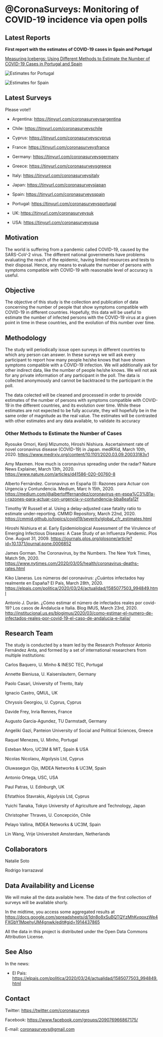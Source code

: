 # @CoronaSurveys: Monitoring of COVID-19 incidence via open polls

## Latest Reports

**First report with the estimates of COVID-19 cases in Spain and Portugal**

[Measuring Icebergs: Using Different Methods to Estimate the Number of COVID-19 Cases in Portugal and Spain](reports/2020-03-29-CaseEstimation.pdf)

![Estimates for Portugal](docs/EstPTMar28.jpg)

![Estimates for Spain](docs/EstSPMar28.jpg)

## Latest Surveys

Please vote!!

- Argentina: https://tinyurl.com/coronasurveysargentina

- Chile: https://tinyurl.com/coronasurveyschile

- Cyprus: https://tinyurl.com/coronasurveyscyprus

- France: https://tinyurl.com/coronasurveysfrance

- Germany: https://tinyurl.com/coronasurveysgermany

- Greece: https://tinyurl.com/coronasurveysgreece

- Italy: https://tinyurl.com/coronasurveysitaly

- Japan: https://tinyurl.com/coronasurveysjapan

- Spain: https://tinyurl.com/coronasurveysspain

- Portugal: https://tinyurl.com/coronasurveysportugal

- UK: https://tinyurl.com/coronasurveysuk

- USA: https://tinyurl.com/coronasurveysusa

## Motivation

The world is suffering from a pandemic called COVID-19, caused by the SARS-CoV-2 virus. The different national governments have problems evaluating the reach of the epidemic, having limited resources and tests to their disposal. Hence, any means to evaluate the number of persons with symptoms compatible with COVID-19 with reasonable level of accuracy is useful.

## Objective
 
The objective of this study is the collection and publication of data concerning the number of people that show symptoms compatible with COVID-19 in different countries. Hopefully, this data will be useful to estimate the number of infected persons with the COVID-19 virus at a given point in time in these countries, and the evolution of this number over time.

## Methodology

The study will periodically issue open surveys in different countries to which any person can answer. In these surveys we will ask every participant to report how many people he/she knows that have shown symptoms compatible with a COVID-19 infection. We will additionally ask for other indirect data, like the number of people he/she knows. We will not ask for any private information of any participant in the poll. The data is collected anonymously and cannot be backtraced to the participant in the poll.

The data colected will be cleaned and processed in order to provide estimates of the number of persons with symptoms compatible with COVID-19 in the different countries, and its evolution over time. While these estimates are not expected to be fully accurate, they will hopefully be in the same order of magnitude as the real value. The estimates will be contrasted with other estimates and any data available, to validate its accuracy

### Other Methods to Estimate the Number of Cases

Ryosuke Omori, Kenji Mizumoto, Hiroshi Nishiura.
Ascertainment rate of novel coronavirus disease (COVID-19) in Japan.
medRXid, March 10th, 2020.
https://www.medrxiv.org/content/10.1101/2020.03.09.20033183v1

Amy Maxmen. How much is coronavirus spreading under the radar? Nature News Explainer, March 13th, 2020. https://www.nature.com/articles/d41586-020-00760-8

Alberto Fernández.
Coronavirus en España (I): Razones para Actuar con Urgencia y Contundencia.
Medium, Marc h 15th, 2020.
https://medium.com/@albertofffernandez/coronavirus-en-espa%C3%B1a-i-razones-para-actuar-con-urgencia-y-contundencia-bba8eafa12f

Timothy W Russell et al. Using a delay-adjusted case fatality ratio to estimate under-reporting. CMMID Repository, March 22nd, 2020. https://cmmid.github.io/topics/covid19/severity/global_cfr_estimates.html

Hiroshi Nishiura et al. Early Epidemiological Assessment of the Virulence of Emerging Infectious Diseases: A Case Study of an Influenza Pandemic. Plos One. August 31, 2009. https://journals.plos.org/plosone/article?id=10.1371/journal.pone.0006852

James Gorman. The Coronavirus, by the Numbers. The New York Times, Match 5th, 2020. https://www.nytimes.com/2020/03/05/health/coronavirus-deaths-rates.html

Kiko Llaneras. Los números del coronavirus: ¿Cuántos infectados hay realmente en España? El País, March 28th, 2020. https://elpais.com/politica/2020/03/24/actualidad/1585077503_994849.html

Antonio J. Durán. ¿Cómo estimar el número de infectados reales por covid-19? Los casos de Andalucía e Italia. Blog IMUS, March 23rd, 2020. http://institucional.us.es/blogimus/2020/03/como-estimar-el-numero-de-infectados-reales-por-covid-19-el-caso-de-andalucia-e-italia/

## Research Team

The study is conducted by a team led by the Research Professor Antonio Fernández Anta, and formed by a set of international researchers from multiple institutions:


Carlos Baquero,
U. Minho & INESC TEC,
Portugal

Annette Bieniusa,
U. Kaiserslautern,
Germany

Paolo Casari,
University of Trento,
Italy

Ignacio Castro,
QMUL,
UK

Chryssis Georgiou,
U. Cyprus,
Cyprus

Davide Frey,
Inria Rennes,
France

Augusto Garcia-Agundez,
TU Darmstadt,
Germany

Angeliki Gazi,
Panteion University of Social and Political Sciences,
Greece

Raquel Menezes,
U. Minho,
Portugal

Esteban Moro,
UC3M & MIT,
Spain & USA

Nicolas Nicolaou,
Algolysis Ltd,
Cyprus

Oluwasegun Ojo,
IMDEA Networks & UC3M,
Spain

Antonio Ortega,
USC,
USA

Paul Patras,
U. Edinburgh,
UK

Efstathios Stavrakis,
Algolysis Ltd,
Cyprus

Yuichi Tanaka,
Tokyo University of Agriculture and Technology,
Japan

Christopher Thraves,
U. Concepción,
Chile

Pelayo Vallina,
IMDEA Networks & UC3M,
Spain

Lin Wang,
Vrije Universiteit Amsterdam,
Netherlands

## Collaborators

Natalie Soto

Rodrigo Irarrazaval

## Data Availability and License

We will make all the data available here. The data of the first collection of surveys will be available shorly.

In the midtime, you access some aggregated results at https://docs.google.com/spreadsheets/d/1dn8o8xSuBQTQYzMhKvqoxzWe4FXGbY1MpehyUM4gnwk/edit#gid=1914437865

All the data in this project is distributed under the Open Data Commons Attribution License.

## See Also

In the news:

- El Pais: https://elpais.com/politica/2020/03/24/actualidad/1585077503_994849.html

## Contact

Twitter: https://twitter.com/coronasurveys

Facebook: https://www.facebook.com/groups/209076966867175/

E-mail: coronasurveys@gmail.com
